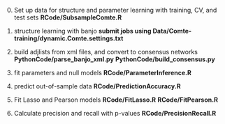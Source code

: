 0. Set up data for structure and parameter learning with training, CV,
and test sets
**RCode/SubsampleComte.R**

1. structure learning with banjo
**submit jobs using Data/Comte-training/dynamic.Comte.settings.txt**

2. build adjlists from xml files, and convert to consensus networks
**PythonCode/parse_banjo_xml.py**
**PythonCode/build_consensus.py**

3. fit parameters and null models
**RCode/ParameterInference.R**

4. predict out-of-sample data
**RCode/PredictionAccuracy.R**

5. Fit Lasso and Pearson models
**RCode/FitLasso.R**
**RCode/FitPearson.R**

6. Calculate precision and recall with p-values
**RCode/PrecisionRecall.R**
